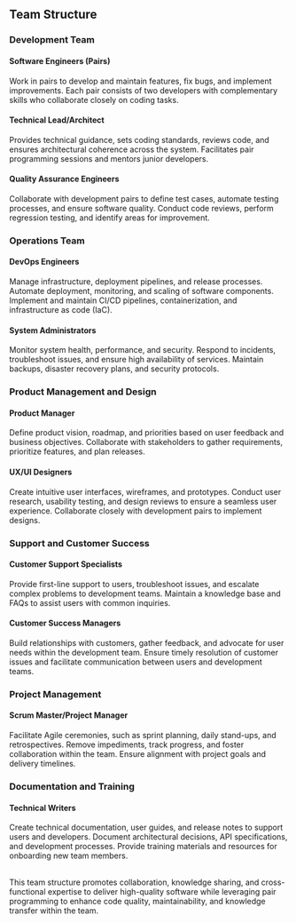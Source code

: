 ## Team Structure

### Development Team

#### Software Engineers (Pairs) 
Work in pairs to develop and maintain features, fix bugs, and implement improvements. Each pair consists of two developers with complementary skills who collaborate closely on coding tasks.
#### Technical Lead/Architect
Provides technical guidance, sets coding standards, reviews code, and ensures architectural coherence across the system. Facilitates pair programming sessions and mentors junior developers.
#### Quality Assurance Engineers
Collaborate with development pairs to define test cases, automate testing processes, and ensure software quality. Conduct code reviews, perform regression testing, and identify areas for improvement.

### Operations Team

#### DevOps Engineers
Manage infrastructure, deployment pipelines, and release processes. Automate deployment, monitoring, and scaling of software components. Implement and maintain CI/CD pipelines, containerization, and infrastructure as code (IaC).
#### System Administrators
Monitor system health, performance, and security. Respond to incidents, troubleshoot issues, and ensure high availability of services. Maintain backups, disaster recovery plans, and security protocols.

### Product Management and Design

#### Product Manager
Define product vision, roadmap, and priorities based on user feedback and business objectives. Collaborate with stakeholders to gather requirements, prioritize features, and plan releases.
#### UX/UI Designers
Create intuitive user interfaces, wireframes, and prototypes. Conduct user research, usability testing, and design reviews to ensure a seamless user experience. Collaborate closely with development pairs to implement designs.

### Support and Customer Success

#### Customer Support Specialists
Provide first-line support to users, troubleshoot issues, and escalate complex problems to development teams. Maintain a knowledge base and FAQs to assist users with common inquiries.
#### Customer Success Managers
Build relationships with customers, gather feedback, and advocate for user needs within the development team. Ensure timely resolution of customer issues and facilitate communication between users and development teams.

### Project Management

#### Scrum Master/Project Manager
Facilitate Agile ceremonies, such as sprint planning, daily stand-ups, and retrospectives. Remove impediments, track progress, and foster collaboration within the team. Ensure alignment with project goals and delivery timelines.

### Documentation and Training

#### Technical Writers
Create technical documentation, user guides, and release notes to support users and developers. Document architectural decisions, API specifications, and development processes. Provide training materials and resources for onboarding new team members.
<br><br>

This team structure promotes collaboration, knowledge sharing, and cross-functional expertise to deliver high-quality software while leveraging pair programming to enhance code quality, maintainability, and knowledge transfer within the team.